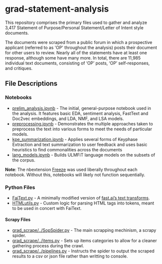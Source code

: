 # grad-statement-analysis
This repository comprises the primary files used to gather and analyze 3,417 Statement of Purpose/Personal Statement/Letter of Intent style documents.

The documents were scraped from a public forum in which a prospective applicant (referred to as 'OP' throughout the analysis) posts their document for other users to review. Nearly all of the statements have at least one response, although some have many more. In total, there are 11,985 individual text documents, consisting of ‘OP’ posts, ‘OP’ self-responses, and critiques.

## File Descriptions
### Notebooks
* [prelim_analysis.ipynb](https://github.com/Rypo/grad-statement-analysis/blob/master/prelim_analysis.ipynb) - The initial, general-purpose notebook used in the analysis. It features basic EDA, sentiment analysis, FastText and Doc2vec embeddings, and LDA, NMF, and LSA models.
* [preprocessing.ipynb](https://github.com/Rypo/grad-statement-analysis/blob/master/preprocessing.ipynb) - Demonstrates the multiple approaches taken to preprocess the text into various forms to meet the needs of particular models.
* [kpe_summarization.ipynb](https://github.com/Rypo/grad-statement-analysis/blob/master/kpe_summarization.ipynb) - Applies several forms of Keyphase Extraction and text summarization to user feedback and uses basic heuristics to find commonalities across the documents
* [lang_models.ipynb](https://github.com/Rypo/grad-statement-analysis/blob/master/lang_models.ipynb) - Builds ULMFiT language models on the subsets of the corpus. 

**Note**: The nbextension [Freeze](https://jupyter-contrib-nbextensions.readthedocs.io/en/latest/nbextensions/freeze/readme.html) was used liberally throughout each notebook. Without this, notebooks will likely not function sequentially.

### Python Files
* [FaiText.py](https://github.com/Rypo/grad-statement-analysis/blob/master/FaiText.py) - A minimally modified version of [fast.ai’s text transforms](https://github.com/fastai/fastai/blob/master/fastai/text/transform.py). 
* [HTMLutils.py](https://github.com/Rypo/grad-statement-analysis/blob/master/HTMLutils.py) - Custom logic for parsing HTML tags into tokens, meant to be used in concert with FaiText.
#### Scrapy Files
* [grad_scrape/../SopSpider.py](https://github.com/Rypo/grad-statement-analysis/blob/master/grad_scrape/gradsop/spiders/SopSpider.py) - The main scrapping mechinism, a scrapy spider.
* [grad_scrape/../items.py](https://github.com/Rypo/grad-statement-analysis/blob/master/grad_scrape/gradsop/items.py) - Sets up items categories to allow for a cleaner gathering process during the crawl.
* [grad_scrape/../pipelines.py](https://github.com/Rypo/grad-statement-analysis/blob/master/grad_scrape/gradsop/pipelines.py) - Instructs the spider to output the scraped results to a csv or json file rather than writting to console. 
